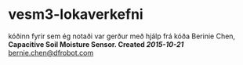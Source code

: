 # vesm3-lokaverkefni

kóðinn fyrir sem ég notaði var gerður með hjálp frá kóða Berinie Chen, **Capacitive Soil Moisture Sensor. Created _2015-10-21_** bernie.chen@dfrobot.com
